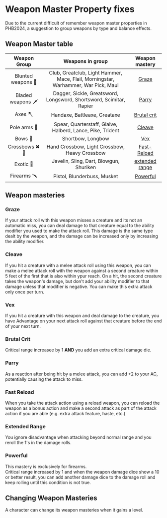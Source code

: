 
# Weapon Master Property fixes

Due to the current difficult of remember weapon master properties in PHB2024, a suggestion to group weapons by type and balance effects.

## Weapon Master table

| Weapon Group | Weapons in group |Weapon mastery |
|:-----------:|:--------------:|:--------------:|
| Blunted weapons 🔨 | Club, Greatclub, Light Hammer, Mace, Flail, Morningstar, Warhammer, War Pick, Maul | [Graze](#graze)          |
| Bladed weapons 🗡 | Dagger, Sickle, Greatsword, Longsword, Shortsword, Scimitar, Rapier     | [Parry](#parry)        |
| Axes 🪓 | Handaxe, Battleaxe, Greataxe |[Brutal crit](#brutal-crit)|
| Pole arms 🔱| Spear, Quarterstaff, Glaive, Halberd, Lance, Pike, Trident   | [Cleave](#cleave)         |
| Bows 🏹 | Shortbow, Longbow     | [Vex](#vex)            |
| Crossbows ✖🏹 | Hand Crossbow, Light Crossbow, Heavy Crossbow   | [Fast-Reload](#fast-reload) |
| Exotic 🎯 | Javelin, Sling, Dart, Blowgun, Shuriken |[extended range](#extended-range)|
| Firearms 🥆 | Pistol, Blunderbuss, Musket   | [Powerful](#powerful)| 

## Weapon masteries

### Graze

If your attack roll with this weapon misses a creature and its not an automatic miss, you can deal damage to that creature equal to the ability modifier you used to make the attack roll. 
This damage is the same type dealt by the weapon, and the damage can be increased only by increasing the ability modifier.  

### Cleave

If you hit a creature with a melee attack roll using this weapon, you can make a melee attack roll with the weapon against a second creature within 5 feet of the first that is also within ypur reach. On a hit, the second creature takes the weapon's damage, but don't add your ability modifier to that damage unless that modifier is negative. You can make this extra attack only once per turn.

### Vex

If you hit a creature with this weapon and deal damage to the creature, you have Advantage on your next attack roll against that creature before the end of your next turn. 

### Brutal Crit

Critical range increasee by 1 **AND** you add an extra critical damage die.  

### Parry

As a reaction after being hit by a melee attack, you can add +2 to your AC, potentially causing the attack to miss.

### Fast Reload

When you take the attack action using a reload weapon, you can reload the weapon as a bonus action and make a second attack as part of the attack action if you are able (e.g. extra attack feature, haste, etc.)

### Extended Range

You ignore disadvantage when attacking beyond normal range and you reroll the 1's in the damage rolls.

### Powerful

This mastery is exclusively for firearms.  
Critical range increased by 1 and when the weapon damage dice show a 10 or better result, you can add another damage dice to the damage roll and keep rolling until this condition is not true.

## Changing Weapon Masteries  

A character can change its weapon masteries when it gains a level.  

